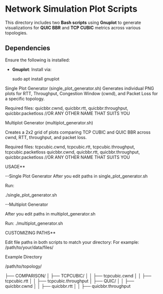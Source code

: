 # Network Simulation Plot Scripts

This directory includes two **Bash scripts** using **Gnuplot** to generate visualizations for **QUIC BBR** and **TCP CUBIC** metrics across various topologies.

## Dependencies

Ensure the following is installed:
- **Gnuplot**: Install via:
 
  sudo apt install gnuplot

Single Plot Generator (single_plot_generator.sh)
Generates individual PNG plots for RTT, Throughput, Congestion Window (cwnd), and Packet Loss for a specific topology.

Required files:
quicbbr.cwnd, quicbbr.rtt, quicbbr.throughput, quicbbr.packetloss  //OR ANY OTHER NAME THAT SUITS YOU 


Multiplot Generator (multiplot_generator.sh)

Creates a 2x2 grid of plots comparing TCP CUBIC and QUIC BBR across cwnd, RTT, throughput, and packet loss.

Required files:
tcpcubic.cwnd, tcpcubic.rtt, tcpcubic.throughput, tcpcubic.packetloss
quicbbr.cwnd, quicbbr.rtt, quicbbr.throughput, quicbbr.packetloss //OR ANY OTHER NAME THAT SUITS YOU

USAGE**

--Single Plot Generator
After you edit paths in single_plot_generator.sh

Run:

./single_plot_generator.sh

--Multiplot Generator

After you edit paths in multiplot_generator.sh

Run:
./multiplot_generator.sh

CUSTOMIZING PATHS**

Edit file paths in both scripts to match your directory:
For example:
/path/to/your/data/files/

Example Directory

/path/to/topology/

├── COMPARISON/
│   ├── TCPCUBIC/
│   │   ├── tcpcubic.cwnd
│   │   ├── tcpcubic.rtt
│   │   ├── tcpcubic.throughput
│   ├── QUIC/
│   │   ├── quicbbr.cwnd
│   │   ├── quicbbr.rtt
│   │   ├── quicbbr.throughput
